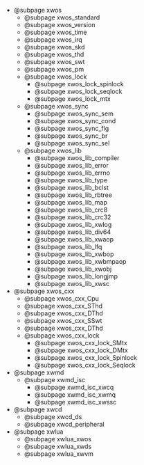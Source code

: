 + @subpage xwos
  + @subpage xwos_standard
  + @subpage xwos_version
  + @subpage xwos_time
  + @subpage xwos_irq
  + @subpage xwos_skd
  + @subpage xwos_thd
  + @subpage xwos_swt
  + @subpage xwos_pm
  + @subpage xwos_lock
    + @subpage xwos_lock_spinlock
    + @subpage xwos_lock_seqlock
    + @subpage xwos_lock_mtx
  + @subpage xwos_sync
    + @subpage xwos_sync_sem
    + @subpage xwos_sync_cond
    + @subpage xwos_sync_flg
    + @subpage xwos_sync_br
    + @subpage xwos_sync_sel
  + @subpage xwos_lib
    + @subpage xwos_lib_compiler
    + @subpage xwos_lib_error
    + @subpage xwos_lib_errno
    + @subpage xwos_lib_type
    + @subpage xwos_lib_bclst
    + @subpage xwos_lib_rbtree
    + @subpage xwos_lib_map
    + @subpage xwos_lib_crc8
    + @subpage xwos_lib_crc32
    + @subpage xwos_lib_xwlog
    + @subpage xwos_lib_div64
    + @subpage xwos_lib_xwaop
    + @subpage xwos_lib_lfq
    + @subpage xwos_lib_xwbop
    + @subpage xwos_lib_xwbmpaop
    + @subpage xwos_lib_xwobj
    + @subpage xwos_lib_longjmp
    + @subpage xwos_lib_xwsc
+ @subpage xwos_cxx
  + @subpage xwos_cxx_Cpu
  + @subpage xwos_cxx_SThd
  + @subpage xwos_cxx_DThd
  + @subpage xwos_cxx_SSwt
  + @subpage xwos_cxx_DThd
  + @subpage xwos_cxx_lock
    + @subpage xwos_cxx_lock_SMtx
    + @subpage xwos_cxx_lock_DMtx
    + @subpage xwos_cxx_lock_Spinlock
    + @subpage xwos_cxx_lock_Seqlock
+ @subpage xwmd
  + @subpage xwmd_isc
    + @subpage xwmd_isc_xwcq
    + @subpage xwmd_isc_xwmq
    + @subpage xwmd_isc_xwssc
+ @subpage xwcd
  + @subpage xwcd_ds
  + @subpage xwcd_peripheral
+ @subpage xwlua
  + @subpage xwlua_xwos
  + @subpage xwlua_xwds
  + @subpage xwlua_xwvm
